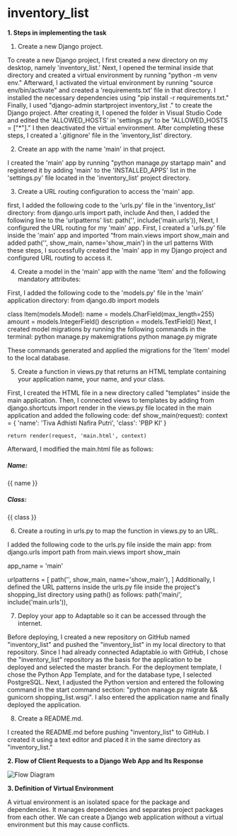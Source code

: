 # inventory_list
**1. Steps in implementing the task**
1. Create a new Django project.
   
To create a new Django project, I first created a new directory on my desktop, namely 'inventory_list.' Next, I opened the terminal inside that directory and created a virtual environment by running "python -m venv env." Afterward, I activated the virtual environment by running "source env/bin/activate" and created a 'requirements.txt' file in that directory. I installed the necessary dependencies using "pip install -r requirements.txt." Finally, I used "django-admin startproject inventory_list ." to create the Django project. After creating it, I opened the folder in Visual Studio Code and edited the 'ALLOWED_HOSTS'  in 'settings.py' to be "ALLOWED_HOSTS = ["*"]." I then deactivated the virtual environment.
After completing these steps, I created a '.gitignore' file in the 'inventory_list' directory.

2. Create an app with the name 'main' in that project.
   
I created the 'main' app by running "python manage.py startapp main" and registered it by adding 'main' to the 'INSTALLED_APPS' list in the 'settings.py' file located in the 'inventory_list' project directory.

3. Create a URL routing configuration to access the 'main' app.
   
first, I added the following code to the 'urls.py' file in the 'inventory_list' directory:
from django.urls import path, include
And then, I added the following line to the 'urlpatterns' list:
path('', include('main.urls')),
Next, I configured the URL routing for my 'main' app. First, I created a 'urls.py' file inside the 'main' app and imported “from main.views import show_main and added path('', show_main, name='show_main') in the url patterns
With these steps, I successfully created the 'main' app in my Django project and configured URL routing to access it.

4. Create a model in the 'main' app with the name 'Item' and the following mandatory attributes:
   
First, I added the following code to the 'models.py' file in the 'main' application directory:
from django.db import models

class Item(models.Model):
    name = models.CharField(max_length=255)
    amount = models.IntegerField()
    description = models.TextField()
Next, I created model migrations by running the following commands in the terminal:
python manage.py makemigrations
python manage.py migrate

These commands generated and applied the migrations for the 'Item' model to the local database.

5. Create a function in views.py that returns an HTML template containing your application name, your name, and your class.
   
First, I created the HTML file in a new directory called "templates" inside the main application. Then, I connected views to templates by adding from django.shortcuts import render in the views.py file located in the main application and added the following code:
def show_main(request):
    context = {
        'name': 'Tiva Adhisti Nafira Putri',
        'class': 'PBP KI'
    }

    return render(request, 'main.html', context)
Afterward, I modified the main.html file as follows:
<h5>Name:</h5>
<p>{{ name }}</p>

<h5>Class:</h5>
<p>{{ class }}</p>


6. Create a routing in urls.py to map the function in views.py to an URL.

I added the following code to the urls.py file inside the main app:
from django.urls import path
from main.views import show_main

app_name = 'main'

urlpatterns = [
    path('', show_main, name='show_main'),
    ]
Additionally, I defined the URL patterns inside the urls.py file inside the project's shopping_list directory using path() as follows:
path('main/', include('main.urls')),

7. Deploy your app to Adaptable so it can be accessed through the internet.
   
Before deploying, I created a new repository on GitHub named "inventory_list" and pushed the "inventory_list" in my local directory to that repository.
Since I had already connected Adaptable.io with GitHub, I chose the "inventory_list" repository as the basis for the application to be deployed and selected the master branch. For the deployment template, I chose the Python App Template, and for the database type, I selected PostgreSQL. Next, I adjusted the Python version and entered the following command in the start command section: "python manage.py migrate && gunicorn shopping_list.wsgi". I also entered the application name and finally deployed the application.

8. Create a README.md.
    
I created the README.md before pushing "inventory_list" to GitHub. I created it using a text editor and placed it in the same directory as "inventory_list."

**2. Flow of Client Requests to a Django Web App and Its Response**

![Flow Diagram](https://github.com/tvadhisti/inventory_list/assets/127074983/b15b12e1-5a40-4417-be6f-923ce340c6ba)


**3. Definition of Virtual Environment**

A virtual environment is an isolated space for the package and dependencies. It manages dependencies and separates project packages from each other. We can create a Django web application without a virtual environment but this may cause conflicts.
